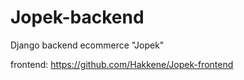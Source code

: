 # Jopek-backend
Django backend ecommerce "Jopek"

frontend: https://github.com/Hakkene/Jopek-frontend
